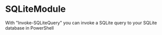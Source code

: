# SQLiteModule
With "Invoke-SQLiteQuery" you can invoke a SQLite query to your SQLite database in PowerShell
